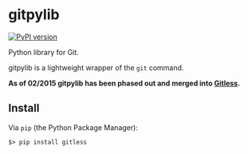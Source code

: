 gitpylib
=========

[![PyPI version](https://badge.fury.io/py/gitpylib.svg)](
  http://badge.fury.io/py/gitpylib)

Python library for Git.

gitpylib is a lightweight wrapper of the `git` command.

**As of 02/2015 gitpylib has been phased out and merged into
[Gitless](https://github.com/sdg-mit/gitless "Gitless").**

Install
-------

Via `pip` (the Python Package Manager):

    $> pip install gitless
